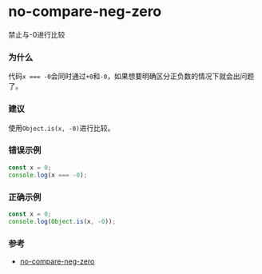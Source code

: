 # no-compare-neg-zero

禁止与-0进行比较

### 为什么

代码`x === -0`会同时通过`+0`和`-0`，如果想要明确区分正负数的情况下就会出问题了。

### 建议

使用`Object.is(x, -0)`进行比较。

### 错误示例

```js
const x = 0;
console.log(x === -0);
```

### 正确示例

```js
const x = 0;
console.log(Object.is(x, -0));
```

### 参考

- [no-compare-neg-zero](https://eslint.org/docs/rules/no-compare-neg-zero)
